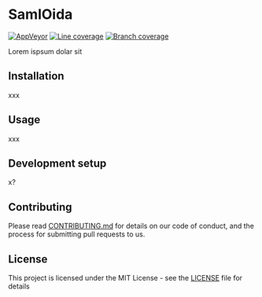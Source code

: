 # SamlOida

[![AppVeyor](https://ci.appveyor.com/api/projects/status/c05vv9y58tbbcj1n/branch/master?svg=true)](https://ci.appveyor.com/project/peterwurzinger/samloida/branch/master)
[![Line coverage](https://samloida.blob.core.windows.net/samloida/report/badge_branchcoverage.svg)](https://samloida.blob.core.windows.net/samloida/report/index.htm)
[![Branch coverage](https://samloida.blob.core.windows.net/samloida/report/badge_linecoverage.svg)](https://samloida.blob.core.windows.net/samloida/report/index.htm)

Lorem ispsum dolar sit

## Installation

xxx

## Usage

xxx

## Development setup

x?

## Contributing

Please read [CONTRIBUTING.md](CONTRIBUTING.md) for details on our code of conduct, and the process for submitting pull requests to us.

## License

This project is licensed under the MIT License - see the [LICENSE](LICENSE) file for details